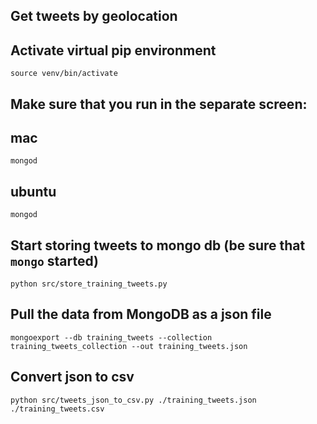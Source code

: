 ## Get tweets by geolocation

## Activate virtual pip environment
```source venv/bin/activate```

## Make sure that you run in the separate screen:
## mac
```mongod```
## ubuntu
```mongod```

## Start storing tweets to mongo db (be sure that ```mongo``` started)
```python src/store_training_tweets.py```

## Pull the data from MongoDB as a json file
```mongoexport --db training_tweets --collection training_tweets_collection --out training_tweets.json```

## Convert json to csv
```python src/tweets_json_to_csv.py ./training_tweets.json ./training_tweets.csv```
